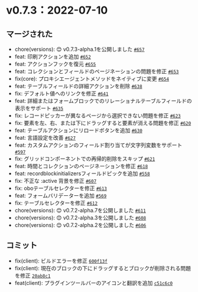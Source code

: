 # v0.7.3：2022-07-10

## マージされた

- chore(versions): 😊 v0.7.3-alpha.1を公開しました [`#657`](https://github.com/nocobase/nocobase/pull/657)
- feat: 印刷アクションを追加 [`#652`](https://github.com/nocobase/nocobase/pull/652)
- feat: アクションフックを復元 [`#655`](https://github.com/nocobase/nocobase/pull/655)
- feat: コレクションとフィールドのページネーションの問題を修正 [`#653`](https://github.com/nocobase/nocobase/pull/653)
- fix(core): プロキシエージェントメソッドをネイティブに変更 [`#654`](https://github.com/nocobase/nocobase/pull/654)
- feat: テーブルフィールドの詳細アクションを削除 [`#638`](https://github.com/nocobase/nocobase/pull/638)
- fix: デフォルト値へのリンクを修正 [`#641`](https://github.com/nocobase/nocobase/pull/641)
- feat: 詳細またはフォームブロックでのリレーショナルテーブルフィールドの表示をサポート [`#635`](https://github.com/nocobase/nocobase/pull/635)
- fix: レコードピッカーが異なるページから選択できない問題を修正 [`#623`](https://github.com/nocobase/nocobase/pull/623)
- fix: 要素を左、右、または下にドラッグすると要素が消える問題を修正 [`#620`](https://github.com/nocobase/nocobase/pull/620)
- feat: テーブルアクションにリロードボタンを追加 [`#630`](https://github.com/nocobase/nocobase/pull/630)
- feat: 言語設定を改善 [`#627`](https://github.com/nocobase/nocobase/pull/627)
- feat: カスタムアクションのフィールド割り当てが文字列変数をサポート [`#597`](https://github.com/nocobase/nocobase/pull/597)
- fix: グリッドコンポーネントでの再帰的削除をスキップ [`#621`](https://github.com/nocobase/nocobase/pull/621)
- feat: 時間とコレクションのページネーションを修正 [`#618`](https://github.com/nocobase/nocobase/pull/618)
- feat: recordblockinitializersフィールドピックを追加 [`#558`](https://github.com/nocobase/nocobase/pull/558)
- fix: 不正な :active 背景を修正 [`#607`](https://github.com/nocobase/nocobase/pull/607)
- fix: oboテーブルセレクターを修正 [`#613`](https://github.com/nocobase/nocobase/pull/613)
- feat: フォームバリデーターを追加 [`#569`](https://github.com/nocobase/nocobase/pull/569)
- fix: テーブルセレクターを修正 [`#612`](https://github.com/nocobase/nocobase/pull/612)
- chore(versions): 😊 v0.7.2-alpha.7を公開しました [`#611`](https://github.com/nocobase/nocobase/pull/611)
- chore(versions): 😊 v0.7.2-alpha.3を公開しました [`#608`](https://github.com/nocobase/nocobase/pull/608)
- chore(versions): 😊 v0.7.2-alpha.2を公開しました [`#606`](https://github.com/nocobase/nocobase/pull/606)

## コミット

- fix(client): ビルドエラーを修正 [`600f13f`](https://github.com/nocobase/nocobase/commit/600f13f4a06ccfed27df928d7435afa83391c18a)
- fix(client): 現在のブロックの下にドラッグするとブロックが削除される問題を修正 [`20ab8c1`](https://github.com/nocobase/nocobase/commit/20ab8c15017d9dbf941bf963ce3023115050edf8)
- feat(client): プラグインツールバーのアイコンと翻訳を追加 [`c51c6c0`](https://github.com/nocobase/nocobase/commit/c51c6c097f24417f0ff82d3c5178ec3be1ee7630)


